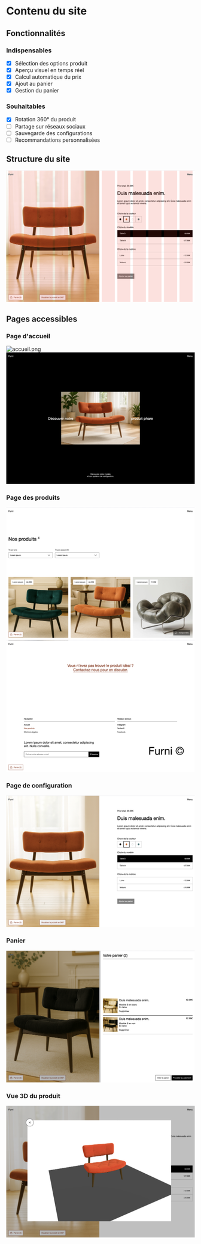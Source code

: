 # Contenu du site

## Fonctionnalités

### Indispensables
- [x] Sélection des options produit
- [x] Aperçu visuel en temps réel
- [x] Calcul automatique du prix
- [x] Ajout au panier
- [x] Gestion du panier

### Souhaitables
- [x] Rotation 360° du produit
- [ ] Partage sur réseaux sociaux
- [ ] Sauvegarde des configurations
- [ ] Recommandations personnalisées

## Structure du site

![grid.png](./img/pages/grid.png)

## Pages accessibles

### Page d'accueil

![accueil.png](./img/pages/home.png)
![accueil-2.png](./img/pages/home-2.png)

### Page des produits
![produits.png](./img/pages/produits.png)
![produits-footer.png](./img/pages/produits-footer.png)

### Page de configuration
![produit.png](./img/pages/produit.png)

### Panier
![panier.png](./img/pages/panier.png)

### Vue 3D du produit
![3d.png](./img/pages/3d.png)

